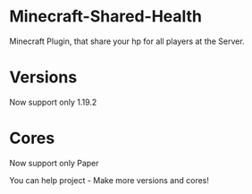 # Minecraft-Shared-Health
Minecraft Plugin, that share your hp for all players at the Server.

# Versions
Now support only 1.19.2
# Cores
Now support only Paper

You can help project - Make more versions and cores!
